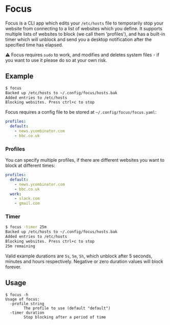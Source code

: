 # Focus

Focus is a CLI app which edits your `/etc/hosts` file to temporarily stop your
website from connecting to a list of websites which you define. It supports
multiple lists of websites to block (we call them 'profiles'), and has a
built-in timer which will unblock and send you a desktop notification after the
specified time has elapsed.

⚠️ Focus requires `sudo` to work, and modifies and deletes system files - if
you want to use it please do so at your own risk.

## Example

```sh
$ focus
Backed up /etc/hosts to ~/.config/focus/hosts.bak
Added entries to /etc/hosts
Blocking websites. Press ctrl+c to stop
```

Focus requires a config file to be stored at `~/.config/focus/focus.yaml`:

```yaml
profiles:
  default:
    - news.ycombinator.com
    - bbc.co.uk
```

### Profiles

You can specify multiple profiles, if there are different websites you want to
block at different times:

```yaml
profiles:
  default:
    - news.ycombinator.com
    - bbc.co.uk
  work:
    - slack.com
    - gmail.com
```

### Timer

```sh
$ focus -timer 25m
Backed up /etc/hosts to ~/.config/focus/hosts.bak
Added entries to /etc/hosts
Blocking websites. Press ctrl+c to stop
25m remaining
```

Valid example durations are `5s`, `5m`, `5h`, which unblock after 5 seconds,
minutes and hours respectively. Negative or zero duration values will block
forever.

## Usage

```
$ focus -h
Usage of focus:
  -profile string
        The profile to use (default "default")
  -timer duration
        Stop blocking after a period of time
```
